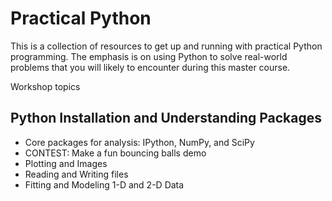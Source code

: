# Practical Python

This is a collection of resources to get up and running with practical Python programming. The emphasis is on using Python to solve real-world problems that you will likely to encounter during this master course.

Workshop topics

## Python Installation and Understanding Packages


- Core packages for analysis: IPython, NumPy, and SciPy
- CONTEST: Make a fun bouncing balls demo
- Plotting and Images
- Reading and Writing files
- Fitting and Modeling 1-D and 2-D Data